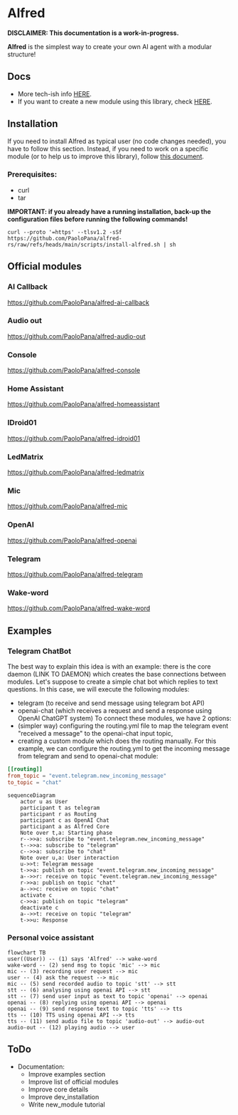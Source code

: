 # Alfred
**DISCLAIMER: This documentation is a work-in-progress.**

**Alfred** is the simplest way to create your own AI agent with a modular structure!

## Docs
 - More tech-ish info [HERE](docs/details.md).
 - If you want to create a new module using this library, check [HERE](docs/new_module.md).

<!--
Alfred is a free framework able to manage multi-channel user interactions with AI and other services.
The main idea behind Alfred is to allow users to add features easily, like installing applications on a device.

The core of the framwork is written in Rust, but each applications (named "modules") can be written in different languages.

Each module does a specific job: there is a module which receives and sends messages using Telegram, there is a module which interact with OpenAI, another module interacts with HomeAssistant and so on. The modules exchange messages using a PUB/SUB architecture (implemented with [ZeroMQ](https://zeromq.org/)). This system allows to be technology-independent: for example, you can use the SpeechToText by OpenAI or choosing the one from Google, running the proper module without changing anything.
-->

## Installation
If you need to install Alfred as typical user (no code changes needed), you have to follow this section.
Instead, if you need to work on a specific module (or to help us to improve this library), follow [this document](docs/dev_installation.md).

### Prerequisites:
 - curl
 - tar

**IMPORTANT: if you already have a running installation, back-up the configuration files before running the following commands!**

```shell
curl --proto '=https' --tlsv1.2 -sSf https://github.com/PaoloPana/alfred-rs/raw/refs/heads/main/scripts/install-alfred.sh | sh
```

## Official modules
### AI Callback
https://github.com/PaoloPana/alfred-ai-callback
### Audio out
https://github.com/PaoloPana/alfred-audio-out
### Console
https://github.com/PaoloPana/alfred-console
### Home Assistant
https://github.com/PaoloPana/alfred-homeassistant
### IDroid01
https://github.com/PaoloPana/alfred-idroid01
### LedMatrix
https://github.com/PaoloPana/alfred-ledmatrix
### Mic
https://github.com/PaoloPana/alfred-mic
### OpenAI
https://github.com/PaoloPana/alfred-openai
### Telegram
https://github.com/PaoloPana/alfred-telegram
### Wake-word
https://github.com/PaoloPana/alfred-wake-word


## Examples
### Telegram ChatBot
The best way to explain this idea is with an example: there is the core daemon (LINK TO DAEMON) which creates the base connections between modules. Let's suppose to create a simple chat bot which replies to text questions. In this case, we will execute the following modules:
 - telegram (to receive and send message using telegram bot API)
 - openai-chat (which receives a request and send a response using OpenAI ChatGPT system)
To connect these modules, we have 2 options:
 - (simpler way) configuring the routing.yml file to map the telegram event "received a message" to the openai-chat input topic,
 - creating a custom module which does the routing manually.
For this example, we can configure the routing.yml to get the incoming message from telegram and send to openai-chat module:
```toml
[[routing]]
from_topic = "event.telegram.new_incoming_message"
to_topic = "chat"
```

```mermaid
sequenceDiagram
    actor u as User
    participant t as telegram
    participant r as Routing
    participant c as OpenAI Chat
    participant a as Alfred Core
    Note over t,a: Starting phase
    r-->>a: subscribe to "event.telegram.new_incoming_message"
    t-->>a: subscribe to "telegram"
    c-->>a: subscribe to "chat"
    Note over u,a: User interaction
    u->>t: Telegram message
    t->>a: publish on topic "event.telegram.new_incoming_message"
    a-->>r: receive on topic "event.telegram.new_incoming_message"
    r->>a: publish on topic "chat"
    a-->>c: receive on topic "chat"
    activate c
    c->>a: publish on topic "telegram"
    deactivate c
    a-->>t: receive on topic "telegram"
    t->>u: Response
```

### Personal voice assistant
```mermaid
flowchart TB
user((User)) -- (1) says 'Alfred' --> wake-word
wake-word -- (2) send msg to topic 'mic' --> mic
mic -- (3) recording user request --> mic
user -- (4) ask the request --> mic
mic -- (5) send recorded audio to topic 'stt' --> stt
stt -- (6) analysing using openai API --> stt
stt -- (7) send user input as text to topic 'openai' --> openai
openai -- (8) replying using openai API --> openai
openai -- (9) send response text to topic 'tts' --> tts
tts -- (10) TTS using openai API --> tts
tts -- (11) send audio file to topic 'audio-out' --> audio-out
audio-out -- (12) playing audio --> user
```

## ToDo
 - Documentation:
   - Improve examples section
   - Improve list of official modules
   - Improve core details
   - Improve dev_installation
   - Write new_module tutorial
